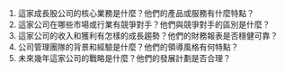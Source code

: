 

1. 這家成長股公司的核心業務是什麼？他們的產品或服務有什麼特點？
2. 這家公司在哪些市場或行業有競爭對手？他們與競爭對手的區別是什麼？
3. 這家公司的收入和獲利有怎樣的成長趨勢？他們的財務報表是否穩健可靠？
4. 公司管理團隊的背景和經驗是什麼？他們的領導風格有何特點？
5. 未來幾年這家公司的戰略是什麼？他們的發展計劃是否合理？